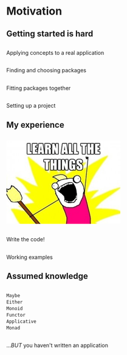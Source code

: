 # Motivation

## Getting started is hard

##

Applying concepts to a real application

##

Finding and choosing packages

##

Fitting packages together

##

Setting up a project

## My experience

##

<img alt="learn all the things" src="images/learn-all-the-things.jpg" />

<!--
I thought I needed to learn a huge number of concepts to write something useful - e.g.

 - lens
 - Monad Transformers / classy mtl
-->

##

Write the code!

<!--
 - Turns out you don't need them.
 - Writing something is a great way to learn/solidify
 - Motivates learning new concepts
-->

##

Working examples 

<!--
I benefitted greatly from having a template/example to work from.
Code and slides available on Github
-->

## Assumed knowledge

##

`Maybe`  
`Either`  
`Monoid`  
`Functor`  
`Applicative`  
`Monad`  

##

..._BUT_ you haven't written an application

